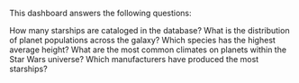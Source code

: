 This dashboard answers the following questions:

How many starships are cataloged in the database?
What is the distribution of planet populations across the galaxy?
Which species has the highest average height?
What are the most common climates on planets within the Star Wars universe?
Which manufacturers have produced the most starships?
